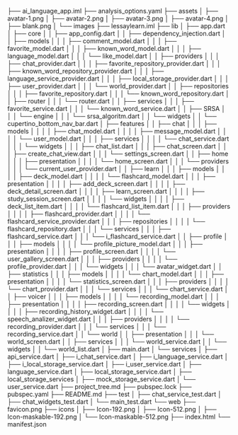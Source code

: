 ├── ai_language_app.iml
├── analysis_options.yaml
├── assets
│   ├── avatar-1.png
│   ├── avatar-2.png
│   ├── avatar-3.png
│   ├── avatar-4.png
│   ├── blank.png
│   └── images
├── lessaylearn.iml
├── lib
│   ├── app.dart
│   ├── core
│   │   ├── app_config.dart
│   │   ├── dependency_injection.dart
│   │   ├── models
│   │   │   ├── comment_model.dart
│   │   │   ├── favorite_model.dart
│   │   │   ├── known_word_model.dart
│   │   │   ├── language_model.dart
│   │   │   └── like_model.dart
│   │   ├── providers
│   │   │   ├── chat_provider.dart
│   │   │   ├── favorite_repository_provider.dart
│   │   │   ├── known_word_repository_provider.dart
│   │   │   ├── language_service_provider.dart
│   │   │   ├── local_storage_provider.dart
│   │   │   ├── user_provider.dart
│   │   │   └── world_provider.dart
│   │   ├── repositories
│   │   │   ├── favorite_repository.dart
│   │   │   └── known_word_repository.dart
│   │   ├── router
│   │   │   └── router.dart
│   │   ├── services
│   │   │   ├── favorite_service.dart
│   │   │   └── known_word_service.dart
│   │   ├── SRSA
│   │   │   └── engine
│   │   │       └── srsa_algoritm.dart
│   │   └── widgets
│   │       └── cupertino_bottom_nav_bar.dart
│   ├── features
│   │   ├── chat
│   │   │   ├── models
│   │   │   │   ├── chat_model.dart
│   │   │   │   ├── message_model.dart
│   │   │   │   └── user_model.dart
│   │   │   ├── services
│   │   │   │   └── chat_service.dart
│   │   │   └── widgets
│   │   │       ├── chat_list.dart
│   │   │       ├── chat_screen.dart
│   │   │       ├── create_chat_view.dart
│   │   │       └── settings_screen.dart
│   │   ├── home
│   │   │   ├── presentation
│   │   │   │   └── home_screen.dart
│   │   │   └── providers
│   │   │       └── current_user_provider.dart
│   │   ├── learn
│   │   │   ├── models
│   │   │   │   ├── deck_model.dart
│   │   │   │   └── flashcard_model.dart
│   │   │   ├── presentation
│   │   │   │   ├── add_deck_screen.dart
│   │   │   │   ├── deck_detail_screen.dart
│   │   │   │   ├── learn_screen.dart
│   │   │   │   ├── study_session_screen.dart
│   │   │   │   └── widgets
│   │   │   │       ├── deck_list_item.dart
│   │   │   │       └── flashcard_list_item.dart
│   │   │   ├── providers
│   │   │   │   ├── flashcard_provider.dart
│   │   │   │   └── flashcard_service_provider.dart
│   │   │   ├── repositories
│   │   │   │   └── flashcard_repository.dart
│   │   │   └── services
│   │   │       ├── flashcard_service.dart
│   │   │       └── i_flashcard_service.dart
│   │   ├── profile
│   │   │   ├── models
│   │   │   │   └── profile_picture_model.dart
│   │   │   ├── presentation
│   │   │   │   ├── profile_screen.dart
│   │   │   │   └── user_gallery_screen.dart
│   │   │   ├── providers
│   │   │   │   └── profile_provider.dart
│   │   │   └── widgets
│   │   │       └── avatar_widget.dart
│   │   ├── statistics
│   │   │   ├── models
│   │   │   │   └── chart_model.dart
│   │   │   ├── presentation
│   │   │   │   └── statistics_screen.dart
│   │   │   ├── providers
│   │   │   │   └── chart_provider.dart
│   │   │   └── services
│   │   │       └── chart_service.dart
│   │   ├── voicer
│   │   │   ├── models
│   │   │   │   └── recording_model.dart
│   │   │   ├── presentation
│   │   │   │   ├── recording_screen.dart
│   │   │   │   └── widgets
│   │   │   │       ├── recording_history_widget.dart
│   │   │   │       └── speech_analizer_widget.dart
│   │   │   ├── providers
│   │   │   │   └── recording_provider.dart
│   │   │   └── services
│   │   │       └── recording_service.dart
│   │   └── world
│   │       ├── presentation
│   │       │   └── world_screen.dart
│   │       ├── services
│   │       │   └── world_service.dart
│   │       └── widgets
│   │           └── world_list.dart
│   ├── main.dart
│   └── services
│       ├── api_service.dart
│       ├── i_chat_service.dart
│       ├── i_language_service.dart
│       ├── i_local_storage_service.dart
│       ├── i_user_service.dart
│       ├── language_service.dart
│       ├── local_storage_service.dart
│       ├── local_storage_services
│       ├── mock_storage_service.dart
│       └── user_service.dart
├── project_tree.md
├── pubspec.lock
├── pubspec.yaml
├── README.md
├── test
│   ├── chat_service_test.dart
│   ├── chat_widgets_test.dart
│   └── main_test.dart
└── web
    ├── favicon.png
    ├── icons
    │   ├── Icon-192.png
    │   ├── Icon-512.png
    │   ├── Icon-maskable-192.png
    │   └── Icon-maskable-512.png
    ├── index.html
    └── manifest.json
